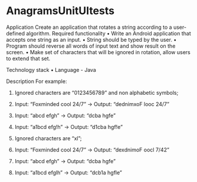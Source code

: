 # AnagramsUnitUItests

Application
Create an application that rotates a string according to a user-defined algorithm.
Required functionality
•	Write an Android application that accepts one string as an input.
•	String should be typed by the user.
•	Program should reverse all words of input text and show result on the screen.
•	Make set of characters that will be ignored in rotation, allow users to extend that set.


Technology stack
•	Language - Java

Description
For example:
1.	Ignored characters are “0123456789” and non alphabetic symbols;
1.	Input: “Foxminded cool 24/7” -> Output: “dednimxoF looc 24/7”
2.	Input: “abcd efgh” -> Output: “dcba hgfe”
3.	Input: “a1bcd efg!h” -> Output: “d1cba hgf!e”


2.	Ignored characters are “xl”;
1.	Input: “Foxminded cool 24/7” -> Output: “dexdnimoF oocl 7/42”
2.	Input: “abcd efgh” -> Output: “dcba hgfe”
3.	Input: “a1bcd efglh” -> Output: “dcb1a hgfle”
